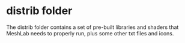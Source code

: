 # distrib folder

The distrib folder contains a set of pre-built libraries and shaders that MeshLab needs to properly run, plus some other txt files and icons.